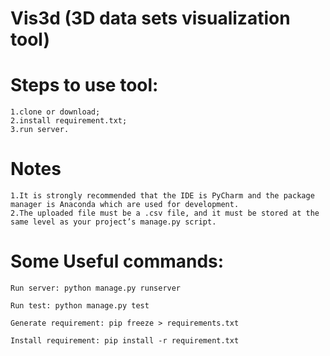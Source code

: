 # Vis3d (3D data sets visualization tool)

# Steps to use tool:
    1.clone or download;
    2.install requirement.txt;
    3.run server.

# Notes
    1.It is strongly recommended that the IDE is PyCharm and the package manager is Anaconda which are used for development.
    2.The uploaded file must be a .csv file, and it must be stored at the same level as your project’s manage.py script.


# Some Useful commands:

    Run server: python manage.py runserver

    Run test: python manage.py test

    Generate requirement: pip freeze > requirements.txt

    Install requirement: pip install -r requirement.txt

